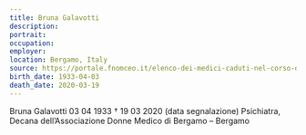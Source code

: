 ```yaml
---
title: Bruna Galavotti
description: 
portrait: 
occupation: 
employer: 
location: Bergamo, Italy
source: https://portale.fnomceo.it/elenco-dei-medici-caduti-nel-corso-dellepidemia-di-covid-19/
birth_date: 1933-04-03
death_date: 2020-03-19
---
```


Bruna Galavotti 03 04 1933 † 19 03 2020 (data segnalazione)
Psichiatra, Decana dell’Associazione Donne Medico di Bergamo – Bergamo